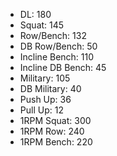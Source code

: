 * DL: 180
*  Squat: 145
*  Row/Bench: 132
*  DB Row/Bench: 50
*  Incline Bench: 110
*  Incline DB Bench: 45
*  Military: 105
*  DB Military: 40
*  Push Up: 36
*  Pull Up: 12
*  1RPM Squat: 300
*  1RPM Row: 240
*  1RPM Bench: 220
